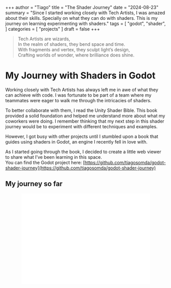 +++
author = "Tiago"
title = "The Shader Journey"
date = "2024-08-23"
summary = "Since I started working closely with Tech Artists, I was amazed about their skills. Specially on what they can do with shaders. This is my journey on learning experimenting with shaders."
tags = [
    "godot",
    "shader",
]
categories = [
    "projects"
]
draft = false
+++

> Tech Artists are wizards,  
> In the realm of shaders, they bend space and time.  
> With fragments and vertex, they sculpt light’s design,  
> Crafting worlds of wonder, where brilliance does shine.


# My Journey with Shaders in Godot
Working closely with Tech Artists has always left me in awe of what they can achieve with code. I was fortunate to be part of a team where my teammates were eager to walk me through the intricacies of shaders.

To better collaborate with them, I read the Unity Shader Bible. This book provided a solid foundation and helped me understand more about what my coworkers were doing. I remember thinking that my next step in this shader journey would be to experiment with different techniques and examples.

However, I got busy with other projects until I stumbled upon a book that guides using shaders in Godot, an engine I recently fell in love with.

As I started going through the book, I decided to create a little web viewer to share what I’ve been learning in this space.  
You can find the Godot project here: [https://github.com/tiagosomda/godot-shader-journey](https://github.com/tiagosomda/godot-shader-journey)

## My journey so far
<div style="display: flex; justify-content: center;">
    <div style="width: 80%; position: relative; padding-top: 56.25%;"> <!-- 16:9 aspect ratio -->
        <iframe src="/shader-journey-frame/index.html" title="The Shader Journey" style="position: absolute; top: 0; left: 0; width: 100%; height: 100%; border: 0;"></iframe>
    </div>
</div>

